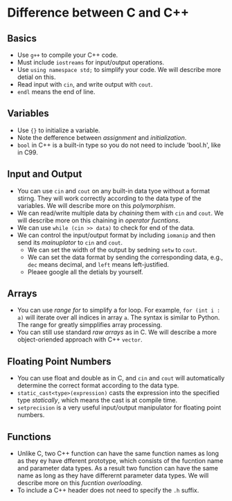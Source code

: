 # Difference between C and C++

## Basics
- Use `g++` to compile your C++ code.
- Must include `iostreams` for input/output operations.
- Use `using namespace std;` to simplify your code.  We will describe more detial on this.
- Read input with `cin`, and write output with `cout`.
- `endl` means the end of line.

## Variables
- Use `{}` to initialize a variable.
- Note the defference between *assignment* and *initialization*.
- `bool` in C++ is a built-in type so you do not need to include 'bool.h', like in C99.

## Input and Output
- You can use `cin` and `cout` on any built-in data tyoe without a format stirng.  They will work correctly according to the data type of the variables.  We will describe more on this *polymorphism*.
- We can read/write multiple data by *chaining* them with `cin` and `cout`.  We will describe more on this chaining in *operator fucntions*.
- We can use `while (cin >> data)` to check for end of the data.
- We can control the input/output format by including `iomanip` and then send its *mainuplator* to `cin` and `cout`.  
  - We can set the width of the output by sedning `setw` to `cout`.
  - We can set the data format by sending the corresponding data, e.g., `dec` means decimal, and `left` means left-justified. 
  - Pleaee google all the detials by yourself.

## Arrays
- You can use *range for* to simplify a for loop.  For example, `for (int i : a)` will iterate over all indices in array `a`. The syntax is similar to Python. The range for greatly simpplifies array processing. 
- You can still use standard *raw arrays* as in C. We will describe a more object-oriended approach with C++ `vector`.

## Floating Point Numbers
- You can use float and double as in C, and `cin` and `cout` will automatically determine the correct format according to the data type.
- `static_cast<type>(expression)` casts the expression into the specified type *statically*, which means the cast is at compile time.
- `setprecision` is a very useful input/output manipulator for floating point numbers.

## Functions
- Unlike C, two C++ function can have the same function names as long as they ey have dfferent prototype, which consists of the fucntion name and parameter data types. As a result two function can have the same name as long as they have differernt parameter data types. We will describe more on this *fucntion overloading*.
- To include a C++ header does not need to specify the `.h` suffix.
